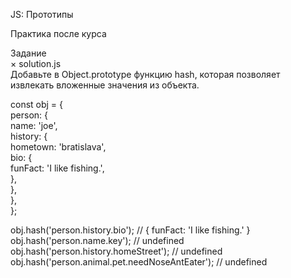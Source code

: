 JS: Прототипы

Практика после курса

Задание<br/>
×
solution.js<br/>
Добавьте в Object.prototype функцию hash, которая позволяет извлекать вложенные значения из объекта.

const obj = {<br/>
  person: {<br/>
    name: 'joe',<br/>
    history: {<br/>
      hometown: 'bratislava',<br/>
      bio: {<br/>
        funFact: 'I like fishing.',<br/>
      },<br/>
    },<br/>
  },<br/>
};<br/>

obj.hash('person.history.bio'); // { funFact: 'I like fishing.' }<br/>
obj.hash('person.name.key'); // undefined<br/>
obj.hash('person.history.homeStreet'); // undefined<br/>
obj.hash('person.animal.pet.needNoseAntEater'); // undefined<br/>


